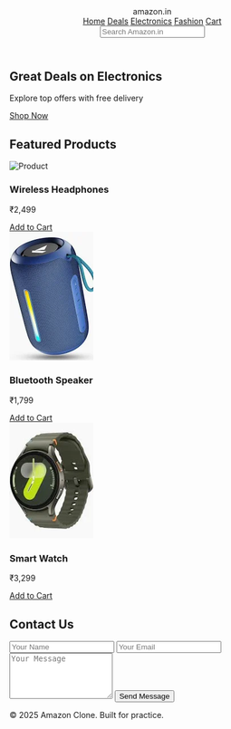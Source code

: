 <!DOCTYPE html>
<html lang="en">
<head>
  <meta charset="UTF-8" />
  <meta name="viewport" content="width=device-width, initial-scale=1.0"/>
  <title>Amazon Clone</title>
   <link rel="stylesheet" href="style.css" />
</head>
  
<body>

  <!-- 🔥 Creative & Responsive Header -->
  <header class="header">
    <div class="logo">amazon<span>.in</span></div>
    <nav class="nav-links">
      <a href="#">Home</a>
      <a href="#">Deals</a>
      <a href="#">Electronics</a>
      <a href="#">Fashion</a>
      <a href="#">Cart</a>
    </nav>
    <div class="search-bar">
      <input type="text" placeholder="Search Amazon.in"/>
    </div>
  </header>

  <!-- 🔥 Hero Section -->
  <section class="hero-banner">
    <div class="hero-content">
      <h1>Great Deals on Electronics</h1>
      <p>Explore top offers with free delivery</p>
      <a href="#" class="hero-btn">Shop Now</a>
    </div>
  </section>

  <!-- 🔥 Products -->
  <section class="products">
    <h2>Featured Products</h2>
    <div class="product-grid">
      <div class="product-card">
        <img src="https://m.media-amazon.com/images/I/81fPKd-2AYL._AC_UL480_FMwebp_QL65_.jpg" alt="Product"/>
        <h3>Wireless Headphones</h3>
        <p>₹2,499</p>
        <a href="#" class="btn">Add to Cart</a>
      </div>
      <div class="product-card">
        <img src="download.webp" alt="Product"/>
        <h3>Bluetooth Speaker</h3>
        <p>₹1,799</p>
        <a href="#" class="btn">Add to Cart</a>
      </div>
      <div class="product-card">
        <img src="download1.webp" alt="Product"/>
        <h3>Smart Watch</h3>
        <p>₹3,299</p>
        <a href="#" class="btn">Add to Cart</a>
      </div>
    </div>
  </section>
  <section class="contact-section" id="contact">
  <div class="contact-container">
    <h2>Contact Us</h2>
    <form>
      <input type="text" placeholder="Your Name" required>
      <input type="email" placeholder="Your Email" required>
      <textarea rows="5" placeholder="Your Message" required></textarea>
      <button type="submit">Send Message</button>
    </form>
  </div>
</section>


  <!-- 🔥 Footer -->
  <footer>
    <p>© 2025 Amazon Clone. Built for practice.</p>
  </footer>

</body>
</html>
